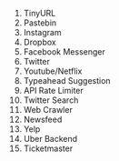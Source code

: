 1. TinyURL
2. Pastebin
3. Instagram
4. Dropbox
5. Facebook Messenger
6. Twitter
7. Youtube/Netflix
8. Typeahead Suggestion
9. API Rate Limiter
10. Twitter Search
11. Web Crawler
12. Newsfeed
13. Yelp
14. Uber Backend
15. Ticketmaster
